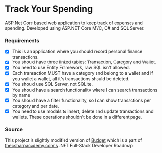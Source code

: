 #  Track Your Spending

ASP.Net Core based web application to keep track of expenses and spending. Developed using ASP.NET Core MVC, C# and SQL Server.

### Requirements
- [x] This is an application where you should record personal finance transactions.
- [x] You should have three linked tables: Transaction, Category and Wallet.
- [x] You need to use Entity Framework, raw SQL isn't allowed.
- [x] Each transaction MUST have a category and belong to a wallet and if you wallet a wallet, all it's transactions should be deleted.
- [x] You should use SQL Server, not SQLite.
- [x] You should have a search functionality where I can search transactions by name
- [x] You should have a filter functionality, so I can show transactions per category and per date.
- [x] You need to use modals to insert, delete and update transactions and wallets. These operations shouldn't be done in a different page.

### Source
This project is slightly modified version of [Budget](https://www.thecsharpacademy.com/project/27) which is a part of [thecsharpacademy.com's](https://www.thecsharpacademy.com/) .NET Full-Stack Developer Roadmap
